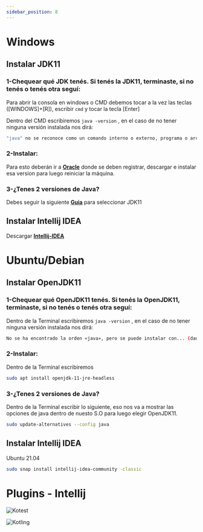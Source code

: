 ```yaml
---
sidebar_position: 8
---
```


# <i class="fab fa-windows"></i> Windows 

## Instalar JDK11

### 1-Chequear qué JDK tenés. Si tenés la JDK11, terminaste, si no tenés o tenés otra seguí:
Para abrir la consola en windows o CMD debemos tocar a la vez las teclas ([WINDOWS]+[R]), escribir `cmd` y tocar la tecla [Enter]

Dentro del CMD escribiremos `java -version` , en el caso de no tener ninguna versión instalada nos dirá:
```bash
"java" no se reconoce como un comando interno o externo, programa o archivo por lotes ejecutable
```
### 2-Instalar:

Para esto deberán ir a **[Oracle](https://www.oracle.com/ar/java/technologies/javase-jdk11-downloads.html#license-lightbox)** donde se deben registrar, descargar e instalar esa version para luego reiniciar la máquina.

### 3-¿Tenes 2 versiones de Java?

Debes seguir la siguiente **[Guia](http://programacionamartillazos.blogspot.com/2017/07/windows-como-setear-la-version-de-java.html)** para seleccionar JDK11

## Instalar Intellij IDEA

Descargar **[Intellij-IDEA](https://www.jetbrains.com/es-es/idea/download/download-thanks.html?platform=windows&code=IIC)**



# <i class="fab fa-ubuntu"></i> Ubuntu/Debian  

## Instalar OpenJDK11

### 1-Chequear qué OpenJDK11 tenés. Si tenés la OpenJDK11, terminaste, si no tenés o tenés otra seguí:

Dentro de la Terminal escribiremos `java -version` , en el caso de no tener ninguna versión instalada nos dirá:
```bash
No se ha encontrado la orden «java», pero se puede instalar con... (dando opciones)
```
### 2-Instalar:

Dentro de la Terminal escribiremos 
```bash
sudo apt install openjdk-11-jre-headless
```
### 3-¿Tenes 2 versiones de Java?

Dentro de  la Terminal escribir lo siguiente, eso nos va a mostrar las opciones de java dentro de nuesto S.O para luego elegir OpenJDK11. 
```bash
sudo update-alternatives --config java
```

## Instalar Intellij IDEA
Ubuntu 21.04
    
```bash
sudo snap install intellij-idea-community -classic
```
# Plugins - Intellij
![Kotest](/img/docs/guia-instalacion-programas/intellij-plugin-kotest.png)

![Kotling](/img/docs/guia-instalacion-programas/intellij-plugin-kotling.png)
